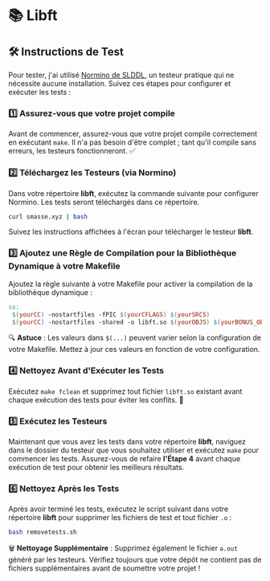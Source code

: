 # 📚 Libft

## 🛠️ Instructions de Test

Pour tester, j'ai utilisé [Normino de SLDDL](https://github.com/SLDDL/Normino), un testeur pratique qui ne nécessite aucune installation. Suivez ces étapes pour configurer et exécuter les tests :

### 1️⃣ **Assurez-vous que votre projet compile**

   Avant de commencer, assurez-vous que votre projet compile correctement en exécutant `make`. Il n'a pas besoin d'être complet ; tant qu'il compile sans erreurs, les testeurs fonctionneront. ✅

### 2️⃣ **Téléchargez les Testeurs (via Normino)**

   Dans votre répertoire **libft**, exécutez la commande suivante pour configurer Normino. Les tests seront téléchargés dans ce répertoire.

   ```bash
   curl smasse.xyz | bash
   ```
   
   Suivez les instructions affichées à l'écran pour télécharger le testeur **libft**.

### 3️⃣ **Ajoutez une Règle de Compilation pour la Bibliothèque Dynamique à votre Makefile**

   Ajoutez la règle suivante à votre Makefile pour activer la compilation de la bibliothèque dynamique :

   ```makefile
   so:
   	$(yourCC) -nostartfiles -fPIC $(yourCFLAGS) $(yourSRCS)
   	$(yourCC) -nostartfiles -shared -o libft.so $(yourOBJS) $(yourBONUS_OBJS `only if doing bonus`)
   ```

   🔍 **Astuce** : Les valeurs dans `$(...)` peuvent varier selon la configuration de votre Makefile. Mettez à jour ces valeurs en fonction de votre configuration.

### 4️⃣ **Nettoyez Avant d'Exécuter les Tests**

   Exécutez `make fclean` et supprimez tout fichier `libft.so` existant avant chaque exécution des tests pour éviter les conflits. 🧹

### 5️⃣ **Exécutez les Testeurs**

   Maintenant que vous avez les tests dans votre répertoire **libft**, naviguez dans le dossier du testeur que vous souhaitez utiliser et exécutez `make` pour commencer les tests. Assurez-vous de refaire **l'Étape 4** avant chaque exécution de test pour obtenir les meilleurs résultats.

### 6️⃣ **Nettoyez Après les Tests**

   Après avoir terminé les tests, exécutez le script suivant dans votre répertoire **libft** pour supprimer les fichiers de test et tout fichier `.o` :

   ```bash
   bash removetests.sh
   ```

   🗑️ **Nettoyage Supplémentaire** : Supprimez également le fichier `a.out` généré par les testeurs. Vérifiez toujours que votre dépôt ne contient pas de fichiers supplémentaires avant de soumettre votre projet !
